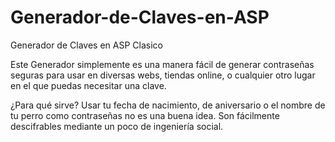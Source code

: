 Generador-de-Claves-en-ASP
==========================

Generador de Claves en ASP Clasico

Este Generador simplemente es una manera fácil de generar contraseñas seguras para usar en diversas webs, tiendas online, o cualquier otro lugar en el que puedas necesitar una clave. 

¿Para qué sirve?
Usar tu fecha de nacimiento, de aniversario o el nombre de tu perro como contraseñas no es una buena idea. Son fácilmente descifrables mediante un poco de ingeniería social. 
